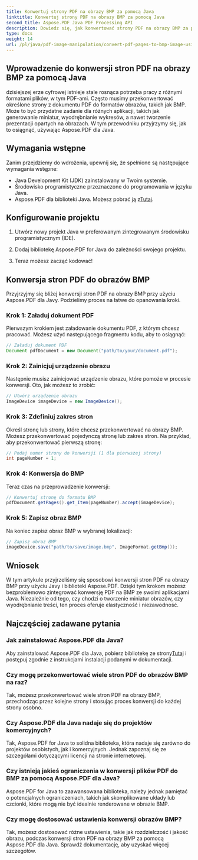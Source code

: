 ```yaml
---
title: Konwertuj strony PDF na obrazy BMP za pomocą Java
linktitle: Konwertuj strony PDF na obrazy BMP za pomocą Java
second_title: Aspose.PDF Java PDF Processing API
description: Dowiedz się, jak konwertować strony PDF na obrazy BMP za pomocą Java z Aspose.PDF dla Java. Postępuj zgodnie z naszym przewodnikiem krok po kroku, aby bezproblemowo konwertować PDF na BMP.
type: docs
weight: 14
url: /pl/java/pdf-image-manipulation/convert-pdf-pages-to-bmp-image-using-java/
---
```


## Wprowadzenie do konwersji stron PDF na obrazy BMP za pomocą Java

dzisiejszej erze cyfrowej istnieje stale rosnąca potrzeba pracy z różnymi formatami plików, w tym PDF-ami. Często musimy przekonwertować określone strony z dokumentu PDF do formatów obrazów, takich jak BMP. Może to być przydatne zadanie dla różnych aplikacji, takich jak generowanie miniatur, wyodrębnianie wykresów, a nawet tworzenie prezentacji opartych na obrazach. W tym przewodniku przyjrzymy się, jak to osiągnąć, używając Aspose.PDF dla Java.

## Wymagania wstępne

Zanim przejdziemy do wdrożenia, upewnij się, że spełnione są następujące wymagania wstępne:

- Java Development Kit (JDK) zainstalowany w Twoim systemie.
- Środowisko programistyczne przeznaczone do programowania w języku Java.
-  Aspose.PDF dla biblioteki Java. Możesz pobrać ją z[Tutaj](https://releases.aspose.com/pdf/java/).

## Konfigurowanie projektu

1. Utwórz nowy projekt Java w preferowanym zintegrowanym środowisku programistycznym (IDE).

2. Dodaj bibliotekę Aspose.PDF for Java do zależności swojego projektu.

3. Teraz możesz zacząć kodować!

## Konwersja stron PDF do obrazów BMP

Przyjrzyjmy się bliżej konwersji stron PDF na obrazy BMP przy użyciu Aspose.PDF dla Javy. Podzielimy proces na łatwe do opanowania kroki.

### Krok 1: Załaduj dokument PDF

Pierwszym krokiem jest załadowanie dokumentu PDF, z którym chcesz pracować. Możesz użyć następującego fragmentu kodu, aby to osiągnąć:

```java
// Załaduj dokument PDF
Document pdfDocument = new Document("path/to/your/document.pdf");
```

### Krok 2: Zainicjuj urządzenie obrazu

Następnie musisz zainicjować urządzenie obrazu, które pomoże w procesie konwersji. Oto, jak możesz to zrobić:

```java
// Utwórz urządzenie obrazu
ImageDevice imageDevice = new ImageDevice();
```

### Krok 3: Zdefiniuj zakres stron

Określ stronę lub strony, które chcesz przekonwertować na obrazy BMP. Możesz przekonwertować pojedynczą stronę lub zakres stron. Na przykład, aby przekonwertować pierwszą stronę:

```java
// Podaj numer strony do konwersji (1 dla pierwszej strony)
int pageNumber = 1;
```

### Krok 4: Konwersja do BMP

Teraz czas na przeprowadzenie konwersji:

```java
// Konwertuj stronę do formatu BMP
pdfDocument.getPages().get_Item(pageNumber).accept(imageDevice);
```

### Krok 5: Zapisz obraz BMP

Na koniec zapisz obraz BMP w wybranej lokalizacji:

```java
// Zapisz obraz BMP
imageDevice.save("path/to/save/image.bmp", ImageFormat.getBmp());
```

## Wniosek

W tym artykule przyjrzeliśmy się sposobowi konwersji stron PDF na obrazy BMP przy użyciu Javy i biblioteki Aspose.PDF. Dzięki tym krokom możesz bezproblemowo zintegrować konwersję PDF na BMP ze swoimi aplikacjami Java. Niezależnie od tego, czy chodzi o tworzenie miniatur obrazów, czy wyodrębnianie treści, ten proces oferuje elastyczność i niezawodność.

## Najczęściej zadawane pytania

### Jak zainstalować Aspose.PDF dla Java?

 Aby zainstalować Aspose.PDF dla Java, pobierz bibliotekę ze strony[Tutaj](https://releases.aspose.com/pdf/java/) i postępuj zgodnie z instrukcjami instalacji podanymi w dokumentacji.

### Czy mogę przekonwertować wiele stron PDF do obrazów BMP na raz?

Tak, możesz przekonwertować wiele stron PDF na obrazy BMP, przechodząc przez kolejne strony i stosując proces konwersji do każdej strony osobno.

### Czy Aspose.PDF dla Java nadaje się do projektów komercyjnych?

Tak, Aspose.PDF for Java to solidna biblioteka, która nadaje się zarówno do projektów osobistych, jak i komercyjnych. Jednak zapoznaj się ze szczegółami dotyczącymi licencji na stronie internetowej.

### Czy istnieją jakieś ograniczenia w konwersji plików PDF do BMP za pomocą Aspose.PDF dla Java?

Aspose.PDF for Java to zaawansowana biblioteka, należy jednak pamiętać o potencjalnych ograniczeniach, takich jak skomplikowane układy lub czcionki, które mogą nie być idealnie renderowane w obrazie BMP.

### Czy mogę dostosować ustawienia konwersji obrazów BMP?

Tak, możesz dostosować różne ustawienia, takie jak rozdzielczość i jakość obrazu, podczas konwersji stron PDF na obrazy BMP za pomocą Aspose.PDF dla Java. Sprawdź dokumentację, aby uzyskać więcej szczegółów.